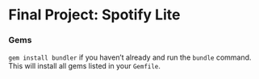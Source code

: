 # Final Project: Spotify Lite


### Gems
`gem install bundler` if you haven’t already and run the `bundle` command. This will install all gems listed in your `Gemfile`.

